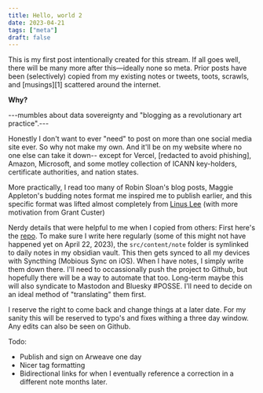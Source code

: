 ```yaml
---
title: Hello, world 2
date: 2023-04-21
tags: ["meta"]
draft: false
---
```


This is my first post intentionally created for this stream. If all goes well, there will be many more after this—ideally none so meta. Prior posts have been (selectively) copied from my existing notes or tweets, toots, scrawls, and [musings][1] scattered around the internet.

**Why?**

---mumbles about data sovereignty and "blogging as a revolutionary art practice".---

Honestly I don't want to ever "need" to post on more than one social media site ever. So why not make my own. And it'll be on my website where no one else can take it down-- except for Vercel, [redacted to avoid phishing], Amazon, Microsoft, and some motley collection of ICANN key-holders, certificate authorities, and nation states.

More practically, I read too many of Robin Sloan's blog posts, Maggie Appleton's budding notes format me inspired me to publish earlier, and this specific format was lifted almost completely from [Linus Lee](https://stream.thesephist.com) (with more motivation from Grant Custer)

Nerdy details that were helpful to me when I copied from others: First here's the [repo](https://github.com/sameoldlab/stream). To make sure I write here regularly (some of this might not have happened yet on April 22, 2023), the `src/content/note` folder is symlinked to daily notes in my obsidian vault. This then gets synced to all my devices with Syncthing (Mobious Sync on iOS). When I have notes, I simply write them down there. I'll need to occassionally push the project to Github, but hopefully there will be a way to automate that too. Long-term maybe this will also syndicate to Mastodon and Bluesky #POSSE. I'll need to decide on an ideal method of "translating" them first. 

I reserve the right to come back and change things at a later date. For my sanity this will be reserved to typo's and fixes withing a three day window. Any edits can also be seen on Github.

Todo: 
- Publish and sign on Arweave one day
- Nicer tag formatting
- Bidirectional links for when I eventually reference a correction in a different note months later. 